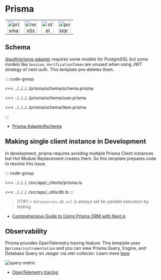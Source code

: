 # Prisma

|                                                             |                                                             |                                                         |                                                                     |
| :---------------------------------------------------------: | :---------------------------------------------------------: | :-----------------------------------------------------: | ------------------------------------------------------------------- |
| <img src="/images/libs/prisma.png" alt="prisma" width="40"> | <img src="/images/libs/nextjs.png" alt="nextjs" width="40"> | <img src="/images/libs/otel.png" alt="otel" width="40"> | <img src="/images/libs/postgresql.png" alt="postgresql" width="40"> |

## Schema <Badge type="tip" text="Best Practice" />

[@auth/prisma-adapter](https://authjs.dev/getting-started/adapters/prisma) requires some models for PostgreSQL but some models like `Session`, `VerificationToken` are unused when using JWT strategy of next-auth. This template pre-deletes them.

::: code-group

<<< ../../../../prisma/schema/schema.prisma

<<< ../../../../prisma/schema/user.prisma

<<< ../../../../prisma/schema/item.prisma

:::

- [Prisma Adapter#schema](https://authjs.dev/getting-started/adapters/prisma#schema)

## Making single client instance in Development <Badge type="tip" text="Best Practice" />

In development, prisma requires avoiding multiple Prisma Client instances but Hot Module Replacement creates them. So this template prepares code to resolve this issue.

::: code-group

<!-- prettier-ignore -->
<<< ../../../../src/app/_clients/prisma.ts

<!-- prettier-ignore -->
<<< ../../../../src/app/_utils/db.ts
:::

> [!TIP] > `datasources.db.url` is always set for parallel execution by testing

- [Comprehensive Guide to Using Prisma ORM with Next.js](https://www.prisma.io/docs/orm/more/help-and-troubleshooting/nextjs-help)

## Observability <Badge type="tip" text="Best Practice" />

Prisma provides OpenTelemetry tracing feature. This template uses `@prisma/instrumentation` and you can view Prisma Query, Engine, and Database Query on Jeager via otel-collector. Learn more [here](/features/observability)

![query metric](/images/otel/query.png)

- [OpenTelemetry tracing](https://www.prisma.io/docs/orm/prisma-client/observability-and-logging/opentelemetry-tracing)
